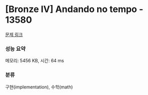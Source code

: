 # [Bronze IV] Andando no tempo - 13580 

[문제 링크](https://www.acmicpc.net/problem/13580) 

### 성능 요약

메모리: 5456 KB, 시간: 64 ms

### 분류

구현(implementation), 수학(math)

